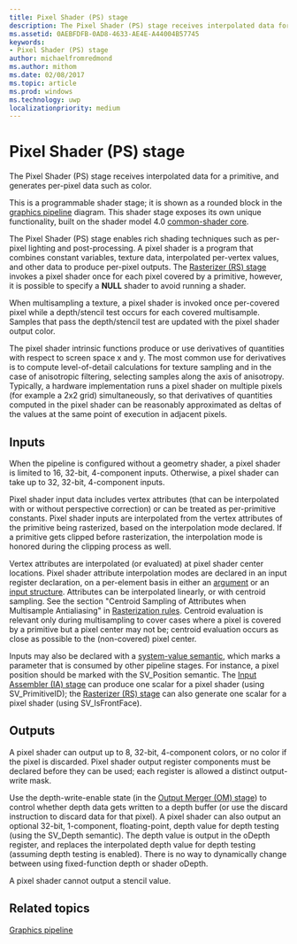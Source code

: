 ```yaml
---
title: Pixel Shader (PS) stage
description: The Pixel Shader (PS) stage receives interpolated data for a primitive, and generates per-pixel data such as color.
ms.assetid: 0AEBFDFB-0AD8-4633-AE4E-A44004B57745
keywords:
- Pixel Shader (PS) stage
author: michaelfromredmond
ms.author: mithom
ms.date: 02/08/2017
ms.topic: article
ms.prod: windows
ms.technology: uwp
localizationpriority: medium
---
```


# Pixel Shader (PS) stage


The Pixel Shader (PS) stage receives interpolated data for a primitive, and generates per-pixel data such as color.

This is a programmable shader stage; it is shown as a rounded block in the [graphics pipeline](graphics-pipeline.md) diagram. This shader stage exposes its own unique functionality, built on the shader model 4.0 [common-shader core](https://msdn.microsoft.com/library/windows/desktop/bb509580).

The Pixel Shader (PS) stage enables rich shading techniques such as per-pixel lighting and post-processing. A pixel shader is a program that combines constant variables, texture data, interpolated per-vertex values, and other data to produce per-pixel outputs. The [Rasterizer (RS) stage](rasterizer-stage--rs-.md) invokes a pixel shader once for each pixel covered by a primitive, however, it is possible to specify a **NULL** shader to avoid running a shader.

When multisampling a texture, a pixel shader is invoked once per-covered pixel while a depth/stencil test occurs for each covered multisample. Samples that pass the depth/stencil test are updated with the pixel shader output color.

The pixel shader intrinsic functions produce or use derivatives of quantities with respect to screen space x and y. The most common use for derivatives is to compute level-of-detail calculations for texture sampling and in the case of anisotropic filtering, selecting samples along the axis of anisotropy. Typically, a hardware implementation runs a pixel shader on multiple pixels (for example a 2x2 grid) simultaneously, so that derivatives of quantities computed in the pixel shader can be reasonably approximated as deltas of the values at the same point of execution in adjacent pixels.

## <span id="Inputs"></span><span id="inputs"></span><span id="INPUTS"></span>Inputs


When the pipeline is configured without a geometry shader, a pixel shader is limited to 16, 32-bit, 4-component inputs. Otherwise, a pixel shader can take up to 32, 32-bit, 4-component inputs.

Pixel shader input data includes vertex attributes (that can be interpolated with or without perspective correction) or can be treated as per-primitive constants. Pixel shader inputs are interpolated from the vertex attributes of the primitive being rasterized, based on the interpolation mode declared. If a primitive gets clipped before rasterization, the interpolation mode is honored during the clipping process as well.

Vertex attributes are interpolated (or evaluated) at pixel shader center locations. Pixel shader attribute interpolation modes are declared in an input register declaration, on a per-element basis in either an [argument](https://msdn.microsoft.com/library/windows/desktop/bb509606) or an [input structure](https://msdn.microsoft.com/library/windows/desktop/bb509668). Attributes can be interpolated linearly, or with centroid sampling. See the section "Centroid Sampling of Attributes when Multisample Antialiasing" in [Rasterization rules](rasterization-rules.md). Centroid evaluation is relevant only during multisampling to cover cases where a pixel is covered by a primitive but a pixel center may not be; centroid evaluation occurs as close as possible to the (non-covered) pixel center.

Inputs may also be declared with a [system-value semantic](https://msdn.microsoft.com/library/windows/desktop/bb509647), which marks a parameter that is consumed by other pipeline stages. For instance, a pixel position should be marked with the SV\_Position semantic. The [Input Assembler (IA) stage](input-assembler-stage--ia-.md) can produce one scalar for a pixel shader (using SV\_PrimitiveID); the [Rasterizer (RS) stage](rasterizer-stage--rs-.md) can also generate one scalar for a pixel shader (using SV\_IsFrontFace).

## <span id="Outputs"></span><span id="outputs"></span><span id="OUTPUTS"></span>Outputs


A pixel shader can output up to 8, 32-bit, 4-component colors, or no color if the pixel is discarded. Pixel shader output register components must be declared before they can be used; each register is allowed a distinct output-write mask.

Use the depth-write-enable state (in the [Output Merger (OM) stage](output-merger-stage--om-.md)) to control whether depth data gets written to a depth buffer (or use the discard instruction to discard data for that pixel). A pixel shader can also output an optional 32-bit, 1-component, floating-point, depth value for depth testing (using the SV\_Depth semantic). The depth value is output in the oDepth register, and replaces the interpolated depth value for depth testing (assuming depth testing is enabled). There is no way to dynamically change between using fixed-function depth or shader oDepth.

A pixel shader cannot output a stencil value.

## <span id="related-topics"></span>Related topics


[Graphics pipeline](graphics-pipeline.md)

 

 





